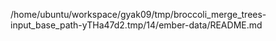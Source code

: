 /home/ubuntu/workspace/gyak09/tmp/broccoli_merge_trees-input_base_path-yTHa47d2.tmp/14/ember-data/README.md